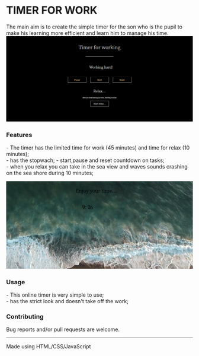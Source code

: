 <h1>TIMER FOR WORK</h1>

The main aim  is to create the simple timer for the son who is the pupil to make his learning more efficient and learn him to manage his time.
 ![timer](1.2.png)

<h3>Features</h3>
- The timer has the limited time for work (45 minutes) and time for relax (10 minutes); <br>
- has the stopwach;
- start,pause and reset countdown on tasks; <br>
- when you relax you can take in the sea view and waves sounds crashing on the sea shore during 10 minutes; 

![relax](1.1.png)

<h3>Usage</h3>
- This online timer is very simple to use; <br>
- has the strict look and doesn't take off the work; <br>
<h3>Contributing</h3>
Bug reports and/or pull requests are welcome.

-----

Made using HTML/CSS/JavaScript 